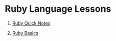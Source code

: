 # Ruby Language Lessons

1. [Ruby Quick Notes](lessons/ruby-notes.md)

2. [Ruby Basics](lessons/ruby-basics.md)